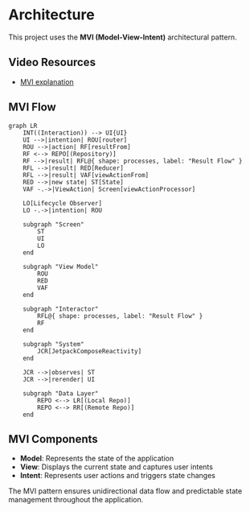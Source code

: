 # Architecture

This project uses the **MVI (Model-View-Intent)** architectural pattern.

## Video Resources

- [MVI explanation](https://youtu.be/n3tt8ApYLb4)

## MVI Flow

```mermaid
graph LR
    INT((Interaction)) --> UI{UI}
    UI -->|intention| ROU[router]
    ROU -->|action| RF[resultFrom]
    RF <--> REPO[(Repository)]
    RF -->|result| RFL@{ shape: processes, label: "Result Flow" }
    RFL -->|result| RED[Reducer]
    RFL -->|result| VAF[viewActionFrom]
    RED -->|new state| ST[State]
    VAF -.->|ViewAction| Screen[viewActionProcessor]

    LO[Lifecycle Observer]
    LO -.->|intention| ROU

    subgraph "Screen"
        ST
        UI
        LO
    end

    subgraph "View Model"
        ROU
        RED
        VAF
    end

    subgraph "Interactor"
        RFL@{ shape: processes, label: "Result Flow" }
        RF
    end

    subgraph "System"
        JCR[JetpackComposeReactivity]
    end

    JCR -->|observes| ST
    JCR -->|rerender| UI

    subgraph "Data Layer"
        REPO <--> LR[(Local Repo)]
        REPO <--> RR[(Remote Repo)]
    end
```

## MVI Components

- **Model**: Represents the state of the application
- **View**: Displays the current state and captures user intents
- **Intent**: Represents user actions and triggers state changes

The MVI pattern ensures unidirectional data flow and predictable state management throughout the application.
